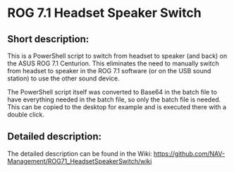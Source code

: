 # ROG 7.1 Headset Speaker Switch
## Short description:
This is a PowerShell script to switch from headset to speaker (and back) on the ASUS ROG 7.1 Centurion. This eliminates the need to manually switch from headset to speaker in the ROG 7.1 software (or on the USB sound station) to use the other sound device.

The PowerShell script itself was converted to Base64 in the batch file to have everything needed in the batch file, so only the batch file is needed. This can be copied to the desktop for example and is executed there with a double click. 

## Detailed description:
The detailed description can be found in the Wiki:
https://github.com/NAV-Management/ROG71_HeadsetSpeakerSwitch/wiki
